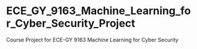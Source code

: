 # ECE_GY_9163_Machine_Learning_for_Cyber_Security_Project
Course Project for ECE-GY 9163 Machine Learning for Cyber Security
